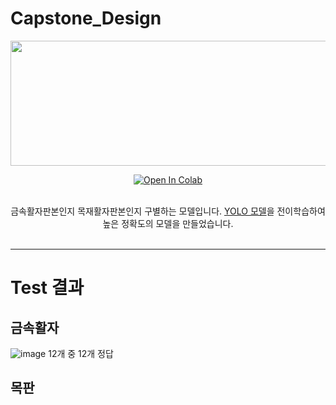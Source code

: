 # Capstone_Design
<div align="center">
  <p>
    <a align="center" href="https://github.com/Chaelsy-kim/Capstone_Design" target="_blank">
      <img width="850" height="200" src="https://user-images.githubusercontent.com/51262434/201677642-1f8273d5-15f6-4980-92a4-7fcb51e84475.png"></a>
  </p>

  <div>
    <a href="https://colab.research.google.com/drive/1ucTPBdeuFCH8yVHlZkP-Gl2MnlZ_PpzO?usp=sharing"><img src="https://colab.research.google.com/assets/colab-badge.svg" alt="Open In Colab"></a>
  </div>

  <br>
  <p>
    금속활자판본인지 목재활자판본인지 구별하는 모델입니다. <a href="https://github.com/ultralytics/yolov5">YOLO 모델</a>을 전이학습하여 높은 정확도의 모델을 만들었습니다.
    <br><br>
  </p>
</div>

* * *

# Test 결과
## 금속활자
![image](https://user-images.githubusercontent.com/51262434/201683891-d0c9816e-9b97-4105-9718-c4eededf8220.png)
12개 중 12개 정답
## 목판

